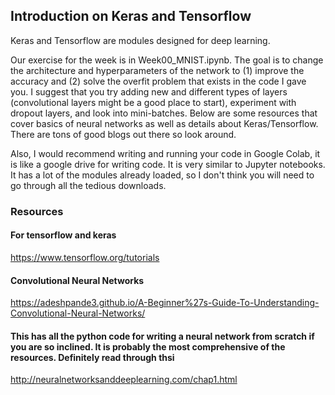## Introduction on Keras and Tensorflow

Keras and Tensorflow are modules designed for deep learning. 

Our exercise for the week is in Week00_MNIST.ipynb. The goal is to change the architecture and hyperparameters of the network to (1) improve the accuracy and (2) solve the overfit problem that exists in the code I gave you. I suggest that you try adding new and different types of layers (convolutional layers might be a good place to start), experiment with dropout layers, and look into mini-batches. Below are some resources that cover basics of neural networks as well as details about Keras/Tensorflow. There are tons of good blogs out there so look around. 

Also, I would recommend writing and running your code in Google Colab, it is like a google drive for writing code. It is very similar to Jupyter notebooks. It has a lot of the modules already loaded, so I don't think you will need to go through all the tedious downloads. 


### Resources
#### For tensorflow and keras
https://www.tensorflow.org/tutorials


#### Convolutional Neural Networks
https://adeshpande3.github.io/A-Beginner%27s-Guide-To-Understanding-Convolutional-Neural-Networks/


#### This has all the python code for writing a neural network from scratch if you are so inclined. It is probably the most comprehensive of the resources. Definitely read through thsi
http://neuralnetworksanddeeplearning.com/chap1.html
